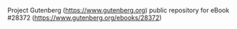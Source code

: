 Project Gutenberg (https://www.gutenberg.org) public repository for eBook #28372 (https://www.gutenberg.org/ebooks/28372)

